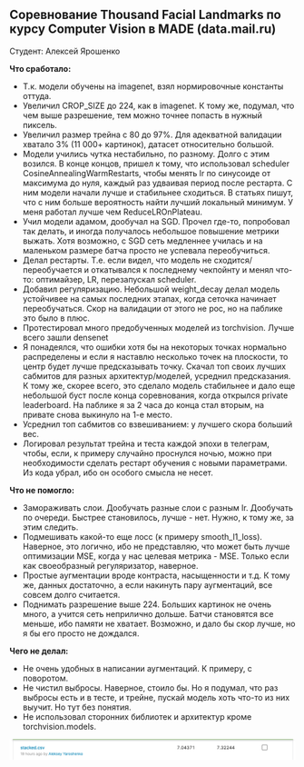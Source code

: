 ## Соревнование Thousand Facial Landmarks по курсу Computer Vision в MADE (data.mail.ru)
Студент: Алексей Ярошенко

**Что сработало:**
- Т.к. модели обучены на imagenet, взял нормировочные константы оттуда.
-  Увеличил CROP_SIZE до 224, как в imagenet. К тому же, подумал, что чем выше разрешение, тем можно точнее попасть в нужный пиксель.
- Увеличил размер трейна с 80 до 97%. Для адекватной валидации хватало 3% (11 000+ картинок), датасет  относительно большой.
- Модели учились чутка нестабильно, по разному. Долго с этим возился. В конце концов, пришел к тому, что использовал sсheduler CosineAnnealingWarmRestarts, чтобы менять lr по синусоиде от максимума до нуля, каждый раз удваивая период после рестарта. С ним модели начали лучше и стабильнее сходиться. В статьях пишут, что с ним больше вероятность найти лучший локальный минимум. У меня работал лучше чем ReduceLROnPlateau.
- Учил модели адамом, дообучал на SGD. Прочел где-то, попробовал так делать, и иногда получалось небольшое повышение метрики выжать. Хотя возможно, с SGD сеть медленнее училась и на маленьком размере батча просто не успевала переобучиться.
- Делал рестарты. Т.е. если видел, что модель не сходится/переобучается и откатывался к последнему чекпойнту и менял что-то: оптимайзер, LR, перезапускал scheduler.
- Добавил регуляризацию. Небольшой weight_decay делал модель устойчивее на самых последних этапах, когда сеточка начинает переобучаться. Скор на валидации от этого не рос, но на паблике это было в плюс.
- Протестировал много предобученных моделей из torchvision. Лучше всего зашли densenet
- Я понадеялся, что ошибки хотя бы на некоторых точках нормально распределены и если я наставлю несколько точек на плоскости, то центр будет лучше предсказывать точку. Скачал топ своих лучших сабмитов для разных архитектур/моделей, усреднил предсказания. К тому же, скорее всего, это сделало модель стабильнее и дало еще небольшой буст после конца соревнования, когда открылся private leaderboard. На паблике я за 2 часа до конца стал вторым, на привате снова выкинуло на 1-е место.
- Усреднил топ сабмитов со взвешиванием: у лучшего скора больший вес.
- Логировал результат трейна и теста каждой эпохи в телеграм, чтобы, если, к примеру случайно проснулся ночью, можно при необходимости сделать рестарт обучения с новыми параметрами. Из кода убрал, ибо он особого смысла не несет.

**Что не помогло:**
- Замораживать слои. Дообучать разные слои с разным lr. Дообучать по очереди. Быстрее становилось, лучше - нет. Нужно, к тому же, за этим следить.
- Подмешивать какой-то еще лосс (к примеру smooth_l1_loss). Наверное, это логично, ибо не представляю, что может быть лучше оптимизации MSE, когда у нас целевая метрика - MSE. Только если как своеобразный регуляризатор, наверное.
- Простые аугментации вроде контраста, насыщенности и т.д. К тому же, данных достаточно, а если накинуть пару аугментаций, все совсем долго считается.
- Поднимать разрешение выше 224. Больших картинок не очень много, а учится сеть неприлично дольше. Батчи становятся все меньше, ибо памяти не хватает. Возможно, и дало бы скор лучше, но я бы его просто не дождался.

**Чего не делал:**
- Не очень удобных в написании аугментаций. К примеру, с поворотом. 
- Не чистил выбросы. Наверное, стоило бы. Но я подумал, что раз выбросы есть и в тесте, и трейне, пускай модель хоть что-то из них выучит. Но тут без понятия.
- Не использовал сторонних библиотек и архитектур кроме torchvision.models.

![Submit screeshot](submit_screenshot.png)
